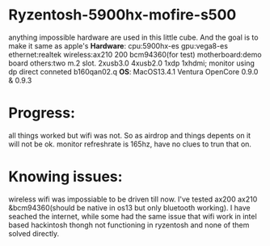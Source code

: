 # Ryzentosh-5900hx-mofire-s500
anything impossible hardware are used in this little cube. And the goal is to make it same as apple's
 **Hardware**: 
  cpu:5900hx-es
  gpu:vega8-es
  ethernet:realtek
  wireless:ax210 200 bcm94360(for test)
  motherboard:demo board
  others:two m.2 slot. 2xusb3.0 4xusb2.0 1xdp 1xhdmi; monitor using dp direct conneted b160qan02.q
 **OS**:
  MacOS13.4.1 Ventura
  OpenCore 0.9.0 & 0.9.3

 # Progress:
 all things worked but wifi was not. So as airdrop and things depents on it will not be ok.
 monitor refreshrate is 165hz, have no clues to trun that on.
 # Knowing issues:
  wireless wifi was impossiable to be driven till now. I've tested ax200 ax210 &bcm94360(should be native in os13 but only bluetooth working).
  I have seached the internet, while some had the same issue that wifi work in intel based hackintosh thongh not functioning in ryzentosh and none of them solved directly.
  
